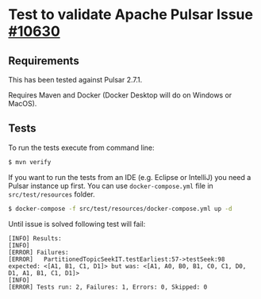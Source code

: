 # Test to validate Apache Pulsar Issue [#10630](https://github.com/apache/pulsar/issues/10630)

## Requirements

This has been tested against Pulsar 2.7.1.

Requires Maven and Docker (Docker Desktop will do on Windows or MacOS). 

## Tests

To run the tests execute from command line:

```bash 
$ mvn verify
```

If you want to run the tests from an IDE (e.g. Eclipse or IntelliJ) you need a Pulsar instance up first. You can use `docker-compose.yml` file in `src/test/resources` folder.

```bash 
$ docker-compose -f src/test/resources/docker-compose.yml up -d
```

Until issue is solved following test will fail:

```console 
[INFO] Results:
[INFO]
[ERROR] Failures:
[ERROR]   PartitionedTopicSeekIT.testEarliest:57->testSeek:98 expected: <[A1, B1, C1, D1]> but was: <[A1, A0, B0, B1, C0, C1, D0, D1, A1, B1, C1, D1]>
[INFO]
[ERROR] Tests run: 2, Failures: 1, Errors: 0, Skipped: 0
```